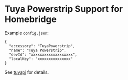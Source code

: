 Tuya Powerstrip Support for Homebridge
===================================

Example `config.json`:

    {
      "accessory": "TuyaPowerstrip",
      "name": "Tuya Powerstrip",
      "devId": "xxxxxxxxxxxxxxxxxxx",
      "localKey": "xxxxxxxxxxxxxxx"
    }

See [tuyapi](https://github.com/codetheweb/tuya-device) for details.
